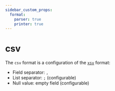 ```yaml
---
sidebar_custom_props:
  format:
    parser: true
    printer: true
---
```


# csv

The `csv` format is a configuration of the [`xsv`](xsv.md) format:

- Field separator: `,`
- List separator: `;` (configurable)
- Null value: empty field (configurable)
